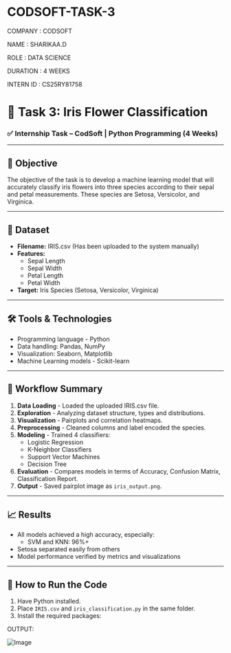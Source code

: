 # CODSOFT-TASK-3

COMPANY : CODSOFT

NAME : SHARIKAA.D

ROLE : DATA SCIENCE

DURATION : 4 WEEKS

INTERN ID : CS25RY81758

# 🌸 Task 3: Iris Flower Classification

### ✅ Internship Task – CodSoft | Python Programming (4 Weeks)

---

## 📌 Objective

The objective of the task is to develop a machine learning model that will accurately classify iris flowers into three species according to their sepal and petal measurements. These species are Setosa, Versicolor, and Virginica.

---

## 🔗 Dataset

- **Filename:** IRIS.csv (Has been uploaded to the system manually)
- **Features:**
  - Sepal Length
  - Sepal Width
  - Petal Length
  - Petal Width
- **Target:** Iris Species (Setosa, Versicolor, Virginica)

---

## 🛠️ Tools & Technologies

- Programming language - Python
- Data handling: Pandas, NumPy
- Visualization: Seaborn, Matplotlib
- Machine Learning models - Scikit-learn

---

## 🧠 Workflow Summary

1. **Data Loading** - Loaded the uploaded IRIS.csv file.
2. **Exploration** - Analyzing dataset structure, types and distributions.
3. **Visualization** - Pairplots and correlation heatmaps.
4. **Preprocessing** - Cleaned columns and label encoded the species.
5. **Modeling** - Trained 4 classifiers:
   - Logistic Regression
   - K-Neighbor Classifiers
   - Support Vector Machines
   - Decision Tree
6. **Evaluation** - Compares models in terms of Accuracy, Confusion Matrix, Classification Report.
7. **Output** - Saved pairplot image as `iris_output.png`.

---

## 📈 Results

- All models achieved a high accuracy, especially:
  - SVM and KNN: 96%+
- Setosa separated easily from others
- Model performance verified by metrics and visualizations

---
## 🚀 How to Run the Code

1. Have Python installed.
2. Place `IRIS.csv` and `iris_classification.py` in the same folder.
3. Install the required packages:

OUTPUT:

![Image](https://github.com/user-attachments/assets/ef32048b-39d4-4c02-a0e1-f098903bbdd0)
